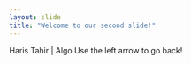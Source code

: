 ```yaml
---
layout: slide
title: "Welcome to our second slide!"
---
```

Haris Tahir | Algo
Use the left arrow to go back!
